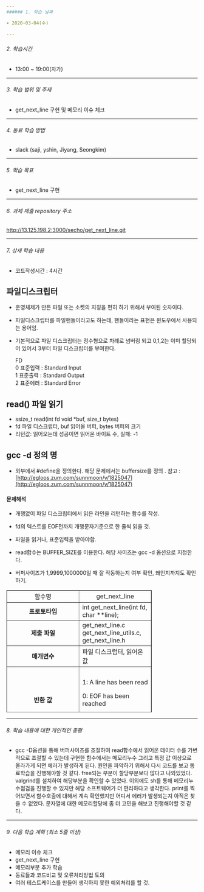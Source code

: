 ```yaml
---
###### 1. 학습 날짜

- 2020-03-04(수)
 
---
```

###### 2. 학습시간

- 13:00 ~ 19:00(자가)

---
###### 3. 학습 범위 및 주제

- get_next_line 구현 및 메모리 이슈 체크

---
###### 4. 동료 학습 방법 

- slack (saji, yshin, Jiyang, Seongkim)

---
###### 5. 학습 목표 

- get_next_line 구현

---
###### 6. 과제 제출 repository 주소

http://13.125.198.2:3000/secho/get_next_line.git

---
###### 7. 상세 학습 내용

- 코드작성시간 : 4시간
## 파일디스크립터

-   운영체제가 만든 파일 또는 소켓의 지칭을 편히 하기 위해서 부여된 숫자이다.
    
-   파일디스크립터를 파일핸들이라고도 하는데, 핸들이라는 표현은 윈도우에서 사용되는 용어임.
    
-   기본적으로 파일 디스크립터는 정수형으로 차례로 넘버링 되고 0,1,2는 이미 할당되어 있어서 3부터 파일 디스크립터를 부여한다.
    
    FD  
    0 표준입력 : Standard Input  
    1 표준출력 : Standard Output  
    2 표준에러 : Standard Error
    

## read() 파일 읽기

-   ssize\_t read(int fd void \*buf, size\_t bytes)
-   fd 파일 디스크럽터, buf 읽어올 버퍼, bytes 버퍼의 크기
-   리턴값: 읽어오는데 성공이면 읽어온 바이트 수, 실패: -1

## gcc -d 정의 명

-   외부에서 #define을 정의한다. 해당 문제에서는 buffersize를 정의 . 참고 : [http://egloos.zum.com/sunnmoon/v/1825047](http://egloos.zum.com/sunnmoon/v/1825047)

#### 문제해석

-   개행없이 파일 디스크립터에서 읽은 라인을 리턴하는 함수를 작성.

-   fd의 텍스트를 EOF전까지 개행문자기준으로 한 줄씩 읽을 것.
    
-   파일을 읽거나, 표준입력을 받아야함.
    
-   read함수는 BUFFER\_SIZE를 이용한다. 해당 사이즈는 gcc -d 옵션으로 지정한다.
    
-   버퍼사이즈가 1,9999,1000000일 때 잘 작동하는지 여부 확인, 왜인지까지도 확인하기.
    

<table style="border-collapse: collapse; width: 76.0466%; height: 321px;" border="1" data-ke-style="style15"><tbody><tr style="height: 19px;"><td style="width: 50%; height: 10px; text-align: center;">함수명</td><td style="width: 50%; height: 10px; text-align: center;">get_next_line</td></tr><tr style="height: 39px;"><td style="width: 50%; height: 39px; text-align: center;"><b>프로토타입</b></td><td style="width: 50%; height: 39px;">int get_next_line(int fd, char **line);</td></tr><tr style="height: 59px;"><td style="width: 50%; height: 59px; text-align: center;"><b>제출 파일</b></td><td style="width: 50%; height: 59px;">get_next_line.c get_next_line_utils.c, get_next_line.h</td></tr><tr style="height: 19px;"><td style="width: 50%; height: 19px; text-align: center;"><b>매개변수</b></td><td style="width: 50%; height: 19px;">파일 디스크럽터, 읽어온 값</td></tr><tr style="height: 175px;"><td style="width: 50%; height: 175px; text-align: center;"><b>반환 값</b></td><td style="width: 50%; height: 175px;"><p>1: A line has been read</p><p>0: EOF has been reached</p><p>-1: An error happend&nbsp;</p></td></tr><tr style="height: 19px;"><td style="width: 50%; height: 19px; text-align: center;"><b>허용함수</b></td><td style="width: 50%; height: 19px;">read, malloc, free</td></tr></tbody></table>

---
###### 8. 학습 내용에 대한 개인적인 총평

- gcc -D옵션을 통해 버퍼사이즈를 조절하여 read함수에서 읽어온 데이터 수를 가변적으로 조절할 수 있는데 구현한 함수에서는 메모리누수 그리고 특정 값 이상으로 올라가게 되면 에러가 발생하게 된다. 원인을 파악하기 위해서 다시 코드를 보고 동료학습을 진행해야할 것 같다. free되는 부분이 할당부분보다 많다고 나와있었다. valgrind를 설치하여 해당부분을 확인할 수 있었다. 이외에도 sh를 통해 메모리누수점검을 진행할 수 있지만 해당 소프트웨어가 더 편리하다고 생각한다.
print를 찍어보면서 함수호출에 대해서 계속 확인했지만 어디서 에러가 발생되는지 아직은 찾을 수 없었다. 문자열에 대한 메모리할당에 좀 더 고민을 해보고 진행해야할 것 같다.

---
###### 9. 다음 학습 계획 (최소 5줄 이상)

- 메모리 이슈 체크
- get_next_line 구현
- 메모리부분 추가 학습
- 동료들과 코드비교 및 오류처리방법 토의
- 여러 테스트케이스를 만들어 생각하지 못한 예외처리를 할 것.